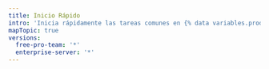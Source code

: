 ```yaml
---
title: Inicio Rápido
intro: 'Inicia rápidamente las tareas comunes en {% data variables.product.prodname_dotcom %}.'
mapTopic: true
versions:
  free-pro-team: '*'
  enterprise-server: '*'
---
```


